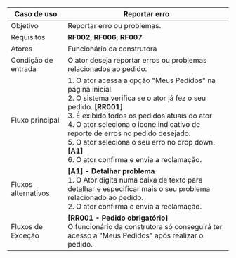 | Caso de uso         | Reportar erro                                                                                                                                                                                                                                                                                                                                                                                                                                                                                                                                                                                                                                                               |
| ------------------- | ------------------------------------------------------------------------------------------------------------------------------------------------------------------------------------------------------------------------------------------------------------------------------------------------------------------------------------------------------------------------------------------------------------------------------------------------------------------------------------------------------------------------------------------------------------------------------------------------------------------------------------------------------------------------------------------- |
| Objetivo            | Reportar erro ou problemas.                                                                                                                                                                                                                                                                                                                                                                                                                                                                                                                                                                                                                       |
| Requisitos          | **RF002**, **RF006**, **RF007**                                                                                                                                                                                                                                                                                                                                                                                                                                                                                          |
| Atores              | Funcionário da construtora                                                                                                                                                                                                                                                                                                                                                                                                                                                                                                                                                                                                                                      |
| Condição de entrada | O ator deseja reportar erros ou problemas relacionados ao pedido.                                                                                                                                                                                                                                                                                                                                                                                                                                                                                                                               |
| Fluxo principal     | 1. O ator acessa a opção "Meus Pedidos" na página inicial. <br >2. O sistema verifica se o ator já fez o seu pedido. **[RR001]** <br> 3. É exibido todos os pedidos atuais do ator <br> 4. O ator seleciona o icone indicativo de reporte de erros no pedido desejado. <br> 5. O ator seleciona o seu erro no drop down. **[A1]** <br> 6. O ator confirma e envia a reclamação.                                                                                                                                                                                                                                                                                      |
| Fluxos alternativos | **[A1] - Detalhar problema** <br> 1. O Ator digita numa caixa de texto para detalhar e especificar mais o seu problema relacionado ao pedido. <br >2. O ator confirma e envia a reclamação.
| Fluxos de Exceção   |  **[RR001 - Pedido obrigatório]** <br> O funcionário da construtora só conseguirá ter acesso a "Meus Pedidos" após realizar o pedido.
